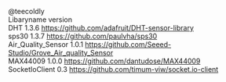 @teecoldly   <br>
Libaryname version <br>
DHT 1.3.6   https://github.com/adafruit/DHT-sensor-library <br>
sps30 1.3.7 https://github.com/paulvha/sps30 <br>
Air_Quality_Sensor 1.0.1 https://github.com/Seeed-Studio/Grove_Air_quality_Sensor <br>
MAX44009 1.0.0 https://github.com/dantudose/MAX44009 <br>
SocketIoClient 0.3 https://github.com/timum-viw/socket.io-client
